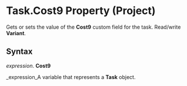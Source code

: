 
# Task.Cost9 Property (Project)

Gets or sets the value of the  **Cost9** custom field for the task. Read/write **Variant**.


## Syntax

 _expression_. **Cost9**

 _expression_A variable that represents a  **Task** object.


